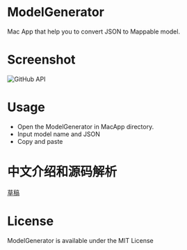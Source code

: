 # ModelGenerator
Mac App that help you to convert JSON to Mappable model.

# Screenshot 
![GitHub API](https://github.com/sheepy1/ModelGenerator/raw/master/screenshot.png)

# Usage
- Open the ModelGenerator in MacApp directory.
- Input model name and JSON
- Copy and paste

# 中文介绍和源码解析
[草稿](http://www.jianshu.com/writer#/notebooks/2888400/notes/6352194)

# License
ModelGenerator is available under the MIT License

